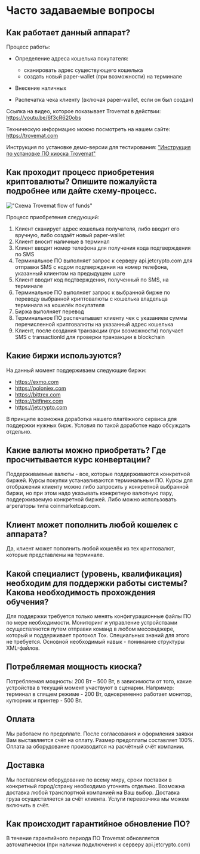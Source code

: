 # Часто задаваемые вопросы
## Как работает данный аппарат?
        
Процесс работы:
- Определение адреса кошелька покупателя:
    
    - сканировать адрес существующего кошелька 
    - создать новый paper-wallet (при возможности) на терминале
- Внесение наличных
- Распечатка чека клиенту (включая paper-wallet, если он был создан)

Ссылка на видео, которое показывает Trovemat в действии: https://youtu.be/6f3cR620obs

Техническую информацию можно посмотреть на нашем сайте: https://trovemat.com

Инструкция по установке демо-версии для тестирования: ["Инструкция по установке ПО киоска Trovemat"](https://github.com/trovemat/docs/blob/master/docs/Kiosk/Install%20[ru].md)
    
## Как проходит процесс приобретения криптовалюты? Опишите пожалуйста подробнее или дайте схему-процесс.
!["Схема Trovemat flow of funds"](https://github.com/trovemat/docs/blob/master/docs/Kiosk/Trovemat%20flow%20of%20funds.png)

Процесс приобретения следующий: 
1. Клиент сканирует адрес кошелька получателя, либо вводит его вручную, либо создаёт новый paper-wallet
1. Клиент вносит наличные в терминал
1. Клиент вводит номер телефона для получения кода подтверждения по SMS 
1. Терминальное ПО выполняет запрос к серверу api.jetcrypto.com для отправки SMS с кодом подтверждения на номер телефона, указанный клиентом на предыдущем шаге
1. Клиент вводит код подтверждения, полученный по SMS, на терминале
1. Терминальное ПО выполняет запрос к выбранной бирже по переводу выбранной криптовалюты с кошелька владельца терминала на кошелёк покупателя
1. Биржа выполняет перевод
1. Терминальное ПО распечатывает клиенту чек с указанием суммы перечисленной криптовалюты на указанный адрес кошелька
1. Клиент, после создания транзакции (при возможности) получает SMS с transactionId для проверки транзакции в blockchain

## Какие биржи используются?
    
На данный момент поддерживаем следующие биржи: 
- https://exmo.com
- https://poloniex.com
- https://bittrex.com
- https://bitfinex.com
- https://jetcrypto.com

В принципе возможна доработка нашего платёжного сервиса для поддержки нужных бирж. Условия по такой доработке надо обсуждать отдельно.

## Какие валюты можно приобретать? Где просчитывается курс конвертации?
    
Поддерживаемые валюты - все, которые поддерживаются конкретной биржей. Курсы покупки устанавливаются терминальным ПО. Курсы для отображения клиенту можно либо запросить у конкретной выбранной биржи, но при этом надо указывать конкретную валютную пару, поддерживаемую конкретной биржей. Либо можно использовать агрегаторы типа coinmarketcap.com.

## Клиент может пополнить любой кошелек с аппарата? 

Да, клиент может пополнить любой кошелёк из тех криптовалют, которые представлены на терминале.

## Какой специалист (уровень, квалификация) необходим для поддержки работы системы? Какова необходимость прохождения обучения?
    
Для поддержки требуется только менять конфигурационные файлы ПО по мере необходимости. Мониторинг и управление устройствами осуществляются путем отправки команд в любом мессенджере, который и поддерживает протокол Tox. Специальных знаний для этого не требуется. Основной необходимый навык - понимание структуры XML-файлов.

## Потребляемая мощность киоска?
    
Потребляемая мощность: 200 Вт – 500 Вт, в зависимости от того, какие устройства в текущий момент участвуют в сценарии. Например: терминал в спящем режиме - 200 Вт, одновременно работает монитор, купюрник и принтер - 500 Вт.

## Оплата
    
Мы работаем по предоплате. После согласования и оформления заявки Вам выставляется счёт на оплату. Размер предоплаты составляет 100%. Оплата за оборудование производится на расчётный счёт компании.

## Доставка
    
Мы поставляем оборудование по всему миру, сроки поставки в конкретный город/страну необходимо уточнять отдельно. Возможна доставка любой транспортной компанией на Ваш выбор. Доставка груза осуществляется за счёт клиента. Услуги перевозчика мы можем включить в счёт.

## Как происходит гарантийное обновление ПО?
    
В течение гарантийного периода ПО Trovemat обновляется автоматически (при наличии подключения к серверу api.jetcrypto.com)
